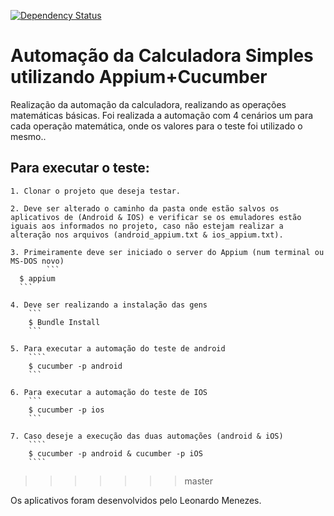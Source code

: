 [![Dependency Status](https://beta.gemnasium.com/badges/github.com/CassiaCaris/Appium_Calculadora.svg)](https://beta.gemnasium.com/projects/github.com/CassiaCaris/Appium_Calculadora)

# Automação da Calculadora Simples utilizando Appium+Cucumber

Realização da automação da calculadora, realizando as operações matemáticas básicas.
Foi realizada a automação com 4 cenários um para cada operação matemática, onde os valores para o teste foi utilizado o mesmo..

## Para executar o teste:

	1. Clonar o projeto que deseja testar.
	
    2. Deve ser alterado o caminho da pasta onde estão salvos os aplicativos de (Android & IOS) e verificar se os emuladores estão iguais aos informados no projeto, caso não estejam realizar a alteração nos arquivos (android_appium.txt & ios_appium.txt).
	
    3. Primeiramente deve ser iniciado o server do Appium (num terminal ou MS-DOS novo)
			``` 
      $ appium
      ```
	
    4. Deve ser realizando a instalação das gens
		```
		$ Bundle Install
		```
	
    5. Para executar a automação do teste de android
		````
		$ cucumber -p android
		```
	
    6. Para executar a automação do teste de IOS
		```
		$ cucumber -p ios
		```
	
    7. Caso deseje a execução das duas automações (android & iOS)
		````
		$ cucumber -p android & cucumber -p iOS
		````

>>>>>>> master

Os aplicativos foram desenvolvidos pelo Leonardo Menezes.